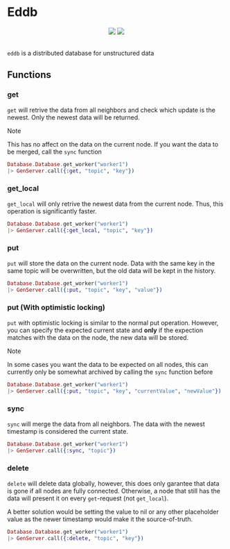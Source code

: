 # Eddb

<div align="center">
  <img src="https://img.shields.io/badge/Written%20in-elixir-%238238ab?style=for-the-badge" />
  <img src="https://img.shields.io/badge/Hex.pm-eddb-%235764c9?style=for-the-badge" />
</div>

<br />

`eddb` is a distributed database for unstructured data

## Functions

### get

`get` will retrive the data from all neighbors and check which update is the newest.
Only the newest data will be returned.

> [!NOTE]
> This has no affect on the data on the current node.
> If you want the data to be merged, call the `sync` function

```elixir
Database.Database.get_worker("worker1")
|> GenServer.call({:get, "topic", "key"})
```

### get_local

`get_local` will only retrive the newest data from the current node.
Thus, this operation is significantly faster.

```elixir
Database.Database.get_worker("worker1")
|> GenServer.call({:get_local, "topic", "key"})
```

### put

`put` will store the data on the current node.
Data with the same key in the same topic will be overwritten, but the old data will be kept in the history.

```elixir
Database.Database.get_worker("worker1")
|> GenServer.call({:put, "topic", "key", "value"})
```

### put (With optimistic locking)

`put` with optimistic locking is similar to the normal put operation.
However, you can specify the expected current state and **only** if the expection matches with the data on the node, the new data will be stored.

> [!NOTE]
> In some cases you want the data to be expected on all nodes, this can currently only be somewhat archived by calling the `sync` function before

```elixir
Database.Database.get_worker("worker1")
|> GenServer.call({:put, "topic", "key", "currentValue", "newValue"})
```

### sync

`sync` will merge the data from all neighbors.
The data with the newest timestamp is considered the current state.

```elixir
Database.Database.get_worker("worker1")
|> GenServer.call({:sync, "topic"})
```

### delete

`delete` will delete data globally, however, this does only garantee that data is gone if all nodes are fully connected.
Otherwise, a node that still has the data will present it on every `get`-request (not `get_local`).

A better solution would be setting the value to nil or any other placeholder value as the newer timestamp would make it the source-of-truth.

```elixir
Database.Database.get_worker("worker1")
|> GenServer.call({:delete, "topic", "key"})
```
